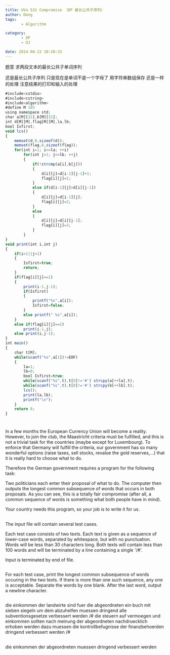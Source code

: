 ```yaml
---
title: UVa 531 Compromise （DP 最长公共子序列）
author: Deng
tags: 
       - Algorithm

category: 
       - DP
       - OJ

date: 2014-08-22 10:20:33
---
```

题意 求两段文本的最长公共子单词序列

还是最长公共子序列 只是现在是单词不是一个字母了 用字符串数组保存 还是一样的处理 注意结果的打印和输入的处理

```js 
#include<cstdio>
#include<cstring>
#include<algorithm>
#define M 105
using namespace std;
char a[M][32],b[M][32];
int d[M][M],flag[M][M],la,lb;
bool Isfirst;
void lcs()
{
    memset(d,0,sizeof(d));
    memset(flag,0,sizeof(flag));
    for(int i=1; i<=la; ++i)
        for(int j=1; j<=lb; ++j)
        {
            if(!strcmp(a[i],b[j]))
            {
                d[i][j]=d[i-1][j-1]+1;
                flag[i][j]=1;
            }
            else if(d[i-1][j]>d[i][j-1])
            {
                d[i][j]=d[i-1][j];
                flag[i][j]=2;
            }
            else
            {
                d[i][j]=d[i][j-1];
                flag[i][j]=3;
            }
        }
}
void print(int i,int j)
{
    if(i<1||j<1)
    {
        Isfirst=true;
        return;
    }
    if(flag[i][j]==1)
    {
        print(i-1,j-1);
        if(Isfirst)
        {
            printf("%s",a[i]);
            Isfirst=false;
        }
        else printf(" %s",a[i]);
    }
    else if(flag[i][j]==2)
        print(i-1,j);
    else print(i,j-1);
}
int main()
{
    char t[M];
    while(scanf("%s",a[1])!=EOF)
    {
        la=1;
        lb=0;
        bool Isfirst=true;
        while(scanf("%s",t),t[0]!='#') strcpy(a[++la],t);
        while(scanf("%s",t),t[0]!='#') strcpy(b[++lb],t);
        lcs();
        print(la,lb);
        printf("\n");
    }
    return 0;
}
```

#

In a few months the European Currency Union will become a reality. However, to join the club, the Maastricht criteria must be fulfilled, and this is not a trivial task for the countries (maybe except for Luxembourg). To enforce that Germany will fulfill the criteria, our government has so many wonderful options (raise taxes, sell stocks, revalue the gold reserves,...) that it is really hard to choose what to do.

Therefore the German government requires a program for the following task:

Two politicians each enter their proposal of what to do. The computer then outputs the longest common subsequence of words that occurs in both proposals. As you can see, this is a totally fair compromise (after all, a common sequence of words is something what both people have in mind).

Your country needs this program, so your job is to write it for us.

##

The input file will contain several test cases.

Each test case consists of two texts. Each text is given as a sequence of lower-case words, separated by whitespace, but with no punctuation. Words will be less than 30 characters long. Both texts will contain less than 100 words and will be terminated by a line containing a single '/#'.

Input is terminated by end of file.

##

For each test case, print the longest common subsequence of words occuring in the two texts. If there is more than one such sequence, any one is acceptable. Separate the words by one blank. After the last word, output a newline character.

##

die einkommen der landwirte sind fuer die abgeordneten ein buch mit sieben siegeln um dem abzuhelfen muessen dringend alle subventionsgesetze verbessert werden /# die steuern auf vermoegen und einkommen sollten nach meinung der abgeordneten nachdruecklich erhoben werden dazu muessen die kontrollbefugnisse der finanzbehoerden dringend verbessert werden /#

##

die einkommen der abgeordneten muessen dringend verbessert werden

﻿﻿